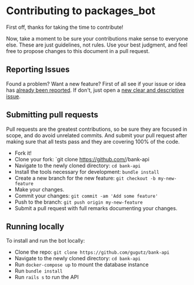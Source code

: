 # Contributing to packages_bot
First off, thanks for taking the time to contribute!

Now, take a moment to be sure your contributions make sense to everyone else.
These are just guidelines, not rules.
Use your best judgment, and feel free to propose changes to this document in a pull request.

## Reporting Issues
Found a problem? Want a new feature? First of all see if your issue or idea has [already been reported](https://github.com/gugutz/bank-api/issues).
If don't, just open a [new clear and descriptive issue](https://github.com/gugutz/bank-api/issues/new).

## Submitting pull requests
Pull requests are the greatest contributions, so be sure they are focused in scope, and do avoid unrelated commits.
And submit your pull request after making sure that all tests pass and they are covering 100% of the code.

- Fork it!
- Clone your fork: `git clone https://github.com/<your-username>/bank-api
- Navigate to the newly cloned directory: `cd bank-api`
- Install the tools necessary for development: `bundle install`
- Create a new branch for the new feature: `git checkout -b my-new-feature`
- Make your changes.
- Commit your changes: `git commit -am 'Add some feature'`
- Push to the branch: `git push origin my-new-feature`
- Submit a pull request with full remarks documenting your changes.

## Running locally
To install and run the bot locally:

- Clone the repo: `git clone https://github.com/gugutz/bank-api`
- Navigate to the newly cloned directory: `cd bank-api`
- Run `docker-compose up` to mount the database instance
- Run `bundle install`
- Run `rails s` to run the API

